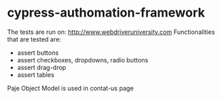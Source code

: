 # cypress-authomation-framework

The tests are run on: http://www.webdriveruniversity.com
Functionalities that are tested are:
- assert buttons
- assert checkboxes, dropdowns, radio buttons
- assert drag-drop
- assert tables

Paje Object Model is used in contat-us page



